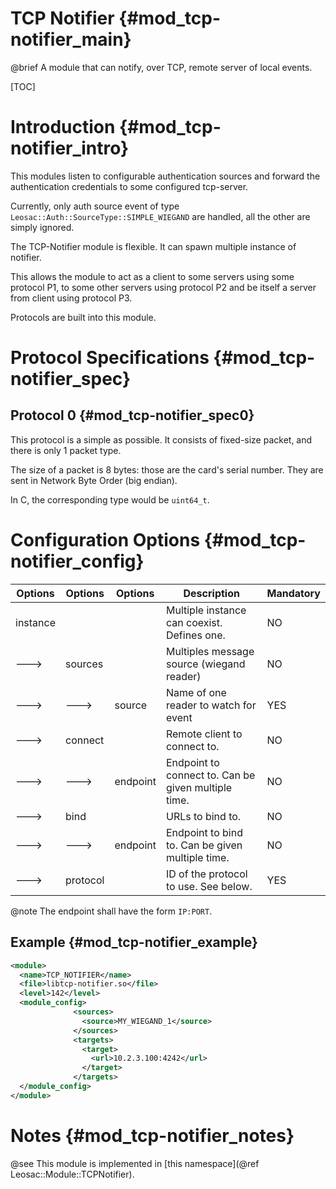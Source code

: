 TCP Notifier {#mod_tcp-notifier_main}
=====================================================

@brief A module that can notify, over TCP, remote server of local events.

[TOC]

Introduction {#mod_tcp-notifier_intro}
=======================================

This modules listen to configurable authentication sources and forward the
authentication credentials to some configured tcp-server.

Currently, only auth source event of type `Leosac::Auth::SourceType::SIMPLE_WIEGAND` are
handled, all the other are simply ignored.

The TCP-Notifier module is flexible. It can spawn multiple instance
of notifier.

This allows the module to act as a client to some servers
using some protocol P1, to some other servers using protocol P2 and
be itself a server from client using protocol P3.

Protocols are built into this module.


Protocol Specifications {#mod_tcp-notifier_spec}
================================================

Protocol 0 {#mod_tcp-notifier_spec0}
------------------------------------

This protocol is a simple as possible.
It consists of fixed-size packet, and there is only 1 packet type.

The size of a packet is 8 bytes: those are the card's serial number.
They are sent in Network Byte Order (big endian).

In C, the corresponding type would be `uint64_t`.


Configuration Options {#mod_tcp-notifier_config}
====================================================

Options        | Options  | Options  | Description                                                    | Mandatory
---------------|----------|----------|----------------------------------------------------------------|-----------
instance       |          |          | Multiple instance can coexist. Defines one.                    | NO
--->           | sources  |          | Multiples message source (wiegand reader)                      | NO
--->           | --->     | source   | Name of one reader to watch for event                          | YES
--->           | connect  |          | Remote client to connect to.                                   | NO
--->           | --->     | endpoint | Endpoint to connect to.  Can be given multiple time.           | NO
--->           | bind     |          | URLs to bind to.                                               | NO
--->           | --->     | endpoint | Endpoint to bind to.  Can be given multiple time.              | NO
--->           | protocol |          | ID of the protocol to use. See below.                          | YES

@note The endpoint shall have the form `IP:PORT`.

Example {#mod_tcp-notifier_example}
----------------------------------

~~~~~~~~~~~~~~~~~~~~~~~~~~~~~~~~~~~~~~~~~~~~~~~~~~~.xml
<module>
  <name>TCP_NOTIFIER</name>
  <file>libtcp-notifier.so</file>
  <level>142</level>
  <module_config>
              <sources>
                <source>MY_WIEGAND_1</source>
              </sources>
              <targets>
                <target>
                  <url>10.2.3.100:4242</url>
                </target>
              </targets>
  </module_config>
</module>
~~~~~~~~~~~~~~~~~~~~~~~~~~~~~~~~~~~~~~~~~~~~~~~~~~~

Notes {#mod_tcp-notifier_notes}
==============================

@see This module is implemented in
[this namespace](@ref Leosac::Module::TCPNotifier).
